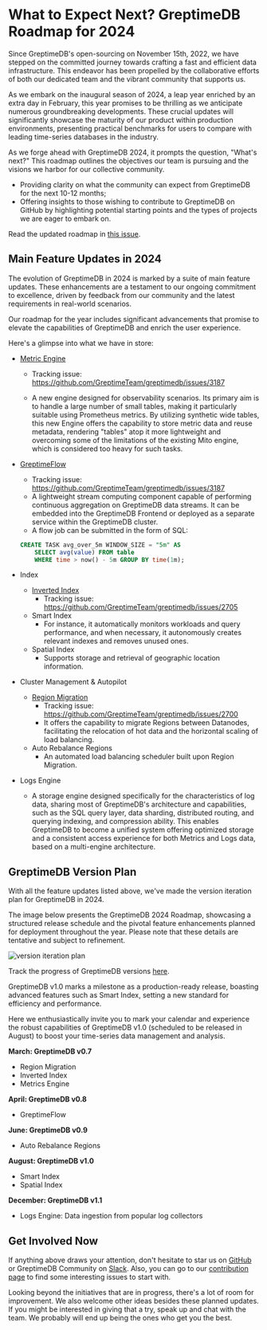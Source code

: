 # What to Expect Next? GreptimeDB Roadmap for 2024

Since GreptimeDB's open-sourcing on November 15th, 2022, we have stepped on the committed journey towards crafting a fast and efficient data infrastructure. This endeavor has been propelled by the collaborative efforts of both our dedicated team and the vibrant community that supports us.

As we embark on the inaugural season of 2024, a leap year enriched by an extra day in February, this year promises to be thrilling as we anticipate numerous groundbreaking developments. These crucial updates will significantly showcase the maturity of our product within production environments, presenting practical benchmarks for users to compare with leading time-series databases in the industry.

As we forge ahead with GreptimeDB 2024, it prompts the question, "What's next?" This roadmap outlines the objectives our team is pursuing and the visions we harbor for our collective community. 

- Providing clarity on what the community can expect from GreptimeDB for the next 10-12 months;
- Offering insights to those wishing to contribute to GreptimeDB on GitHub by highlighting potential starting points and the types of projects we are eager to embark on.

Read the updated roadmap in [this issue](https://github.com/GreptimeTeam/greptimedb/issues/3412). 

## Main Feature Updates in 2024

The evolution of GreptimeDB in 2024 is marked by a suite of main feature updates. These enhancements are a testament to our ongoing commitment to excellence, driven by feedback from our community and the latest requirements in real-world scenarios.

Our roadmap for the year includes significant advancements that promise to elevate the capabilities of GreptimeDB and enrich the user experience. 

Here's a glimpse into what we have in store:

- [Metric Engine](https://github.com/GreptimeTeam/greptimedb/blob/main/docs/rfcs/2023-07-10-metric-engine.md)

    - Tracking issue: https://github.com/GreptimeTeam/greptimedb/issues/3187

    - A new engine designed for observability scenarios. Its primary aim is to handle a large number of small tables, making it particularly suitable using Prometheus metrics. By utilizing synthetic wide tables, this new Engine offers the capability to store metric data and reuse metadata, rendering "tables" atop it more lightweight and overcoming some of the limitations of the existing Mito engine, which is considered too heavy for such tasks.
  
- [GreptimeFlow](https://github.com/GreptimeTeam/greptimedb/blob/main/docs/rfcs/2024-01-17-dataflow-framework.md)

    - Tracking issue: https://github.com/GreptimeTeam/greptimedb/issues/3187
    - A lightweight stream computing component capable of performing continuous aggregation on GreptimeDB data streams. It can be embedded into the GreptimeDB Frontend or deployed as a separate service within the GreptimeDB cluster.
    - A flow job can be submitted in the form of SQL:

    ```sql
    CREATE TASK avg_over_5m WINDOW_SIZE = "5m" AS
        SELECT avg(value) FROM table
        WHERE time > now() - 5m GROUP BY time(1m);
    ```

- Index
    - [Inverted Index](https://github.com/GreptimeTeam/greptimedb/blob/main/docs/rfcs/2023-11-03-inverted-index.md)
        - Tracking issue: https://github.com/GreptimeTeam/greptimedb/issues/2705
    - Smart Index
        - For instance, it automatically monitors workloads and query performance, and when necessary, it autonomously creates relevant indexes and removes unused ones.
    - Spatial Index
        - Supports storage and retrieval of geographic location information.
    
- Cluster Management & Autopilot
    - [Region Migration](https://github.com/GreptimeTeam/greptimedb/blob/main/docs/rfcs/2023-11-07-region-migration.md)
        - Tracking issue: https://github.com/GreptimeTeam/greptimedb/issues/2700
        - It offers the capability to migrate Regions between Datanodes, facilitating the relocation of hot data and the horizontal scaling of load balancing.
    - Auto Rebalance Regions
        - An automated load balancing scheduler built upon Region Migration.

- Logs Engine
    -  A storage engine designed specifically for the characteristics of log data, sharing most of GreptimeDB's architecture and capabilities, such as the SQL query layer, data sharding, distributed routing, and querying indexing, and compression ability. This enables GreptimeDB to become a unified system offering optimized storage and a consistent access experience for both Metrics and Logs data, based on a multi-engine architecture.


## GreptimeDB Version Plan

With all the feature updates listed above, we've made the version iteration plan for GreptimeDB in 2024.

The image below presents the GreptimeDB 2024 Roadmap, showcasing a structured release schedule and the pivotal feature enhancements planned for deployment throughout the year. Please note that these details are tentative and subject to refinement.

![version iteration plan](/version-plan1.png)

Track the progress of GreptimeDB versions [here](https://github.com/GreptimeTeam/greptimedb/milestones).

GreptimeDB v1.0 marks a milestone as a production-ready release, boasting advanced features such as Smart Index, setting a new standard for efficiency and performance.

Here we enthusiastically invite you to mark your calendar and experience the robust capabilities of GreptimeDB v1.0 (scheduled to be released in August) to boost your time-series data management and analysis.

**March: GreptimeDB v0.7**

- Region Migration
- Inverted Index
- Metrics Engine

**April: GreptimeDB v0.8**

- GreptimeFlow

**June: GreptimeDB v0.9**

- Auto Rebalance Regions

**August: GreptimeDB v1.0**

- Smart Index
- Spatial Index

**December: GreptimeDB v1.1**

- Logs Engine: Data ingestion from popular log collectors


## Get Involved Now

If anything above draws your attention, don't hesitate to star us on [GitHub](https://github.com/GreptimeTeam/greptimedb) or GreptimeDB Community on [Slack](https://www.greptime.com/slack). Also, you can go to our [contribution page](https://github.com/GreptimeTeam/greptimedb/contribute) to find some interesting issues to start with.

Looking beyond the initiatives that are in progress, there's a lot of room for improvement. We also welcome other ideas besides these planned updates. If you might be interested in giving that a try, speak up and chat with the team. We probably will end up being the ones who get you the best.